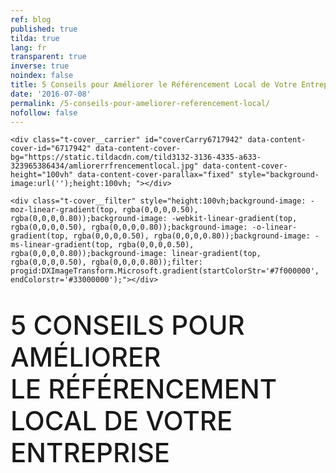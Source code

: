 ```yaml
---
ref: blog
published: true
tilda: true
lang: fr
transparent: true
inverse: true
noindex: false
title: 5 Conseils pour Améliorer le Référencement Local de Votre Entreprise
date: '2016-07-08'
permalink: /5-conseils-pour-ameliorer-referencement-local/
nofollow: false
---
```

<style>
#content-core {
max-width: none;
}
#content {
padding: 0px 0px;
}
.single .entry-header {
	display: none;
}
#intro {
	display: none;
}
#nav-below {
	display: none;
}	

div#respond.comment-respond {
	display: none;
}	

.addtoany_share_save_container {
        display: none;
}

.entry-content img, .entry-content iframe {
    display: inline-table;
}
</style>


<!--allrecords-->
<div id="allrecords" class="t-records" data-hook="blocks-collection-content-node" data-tilda-project-id="56887" data-tilda-page-id="224049" data-tilda-formskey="3456bc1d42b6e0b4ba4a29862ed779d7">

<div id="rec6717942" class="r" style=" " data-animationappear="off" data-record-type="274">
<!-- t255 -->
<!-- cover -->
	




<div class="t-cover" id="recorddiv6717942" bgimgfield="img" style="height:100vh; background-image:url('https://static.tildacdn.com/tild3132-3136-4335-a633-323965386434/-/resize/20x/amliorerrfrencementlocal.jpg');">

	<div class="t-cover__carrier" id="coverCarry6717942" data-content-cover-id="6717942" data-content-cover-bg="https://static.tildacdn.com/tild3132-3136-4335-a633-323965386434/amliorerrfrencementlocal.jpg" data-content-cover-height="100vh" data-content-cover-parallax="fixed" style="background-image:url('');height:100vh; "></div>
      
    <div class="t-cover__filter" style="height:100vh;background-image: -moz-linear-gradient(top, rgba(0,0,0,0.50), rgba(0,0,0,0.80));background-image: -webkit-linear-gradient(top, rgba(0,0,0,0.50), rgba(0,0,0,0.80));background-image: -o-linear-gradient(top, rgba(0,0,0,0.50), rgba(0,0,0,0.80));background-image: -ms-linear-gradient(top, rgba(0,0,0,0.50), rgba(0,0,0,0.80));background-image: linear-gradient(top, rgba(0,0,0,0.50), rgba(0,0,0,0.80));filter: progid:DXImageTransform.Microsoft.gradient(startColorStr='#7f000000', endColorstr='#33000000');"></div>
  <div class="t255">
  <div class="t-container">
    <div class="t-width t-width_12 t255__mainblock">
        <div class="t-cover__wrapper t-valign_middle" style="height:100vh;"> 
          <div class="t255__wrapper" data-hook-content="covercontent">
                        <h1 class="t255__title t-title t-title_sm t-uppercase " style="text-transform:uppercase;" field="title"><div style="font-size:42px;" data-customstyle="yes"><span style="font-weight: 500;">5 conseils pour améliorer <br>le référencement local de votre entreprise</span><br></div></h1>            <span class="space"></span>
          </div>
        </div>
        <div class="t255__userblock">
          <div class="t255__userblock-img t-bgimg " imgfield="img2" data-original="https://static.tildacdn.com/tild6239-6664-4338-b632-353762386162/TTBAGroupTeamKosta.jpg" style="background-image: url('https://static.tildacdn.com/tild6239-6664-4338-b632-353762386162/-/resize/20x/TTBAGroupTeamKosta.jpg');"></div>          <div class="t255__userblock-descr t-descr t-descr_xxs " field="title2">par <b>Konstantin Kostychuk<br></b>Fondateur / CEO<strong></strong></div>          <div class="t255__userblock-date t-descr t-descr_xxs " field="descr2">8 juillet, 2016</div>        </div>
    </div>
  </div>
  </div>
  

</div>
    
</div>


<div id="rec6717943" class="r" style="padding-top:60px;padding-bottom:60px;background-color:#ededed; " data-record-type="127" data-bg-color="#ededed">
<!-- T119 -->
<div class="t119">
	<div class="t-container ">
	  	<div class="t-col t-col_8 t-prefix_2">
			<div class="t119__preface t-descr t-opacity_70" style="opacity:0.70;" field="text">Le saviez vous? Vos meilleurs clients sont vos voisins. Ceci est dû au fait qu'il est plus facile d'engager une relation de confiance avec votre voisinage qu'il est de le faire avec une boutique à l'autre bout de la ville. <br>De nos jours, la plupart des moteurs de recherche web incluent une géolocalisation. <br><br><span style="font-weight: 500;">En tant qu'entreprise vous devez considerer 5  étapes pour  améliorer votre  référencement  local.</span><br></div>
		</div>
	</div>
</div>
</div>


<div id="rec6717944" class="r" style=" " data-animationappear="off" data-record-type="232">
<!-- cover -->
	




<div class="t-cover" id="recorddiv6717944" bgimgfield="img" style="height:100vh; background-image:url('https://static.tildacdn.com/tild3530-6662-4130-b230-373639316461/-/resize/20x/googlemonentreprise.jpg');">

	<div class="t-cover__carrier" id="coverCarry6717944" data-content-cover-id="6717944" data-content-cover-bg="https://static.tildacdn.com/tild3530-6662-4130-b230-373639316461/googlemonentreprise.jpg" data-content-cover-height="100vh" data-content-cover-parallax="fixed" style="background-image:url('');height:100vh; "></div>
      
    <div class="t-cover__filter" style="height:100vh;background-image: -moz-linear-gradient(top, rgba(0,0,0,0.50), rgba(0,0,0,0.50));background-image: -webkit-linear-gradient(top, rgba(0,0,0,0.50), rgba(0,0,0,0.50));background-image: -o-linear-gradient(top, rgba(0,0,0,0.50), rgba(0,0,0,0.50));background-image: -ms-linear-gradient(top, rgba(0,0,0,0.50), rgba(0,0,0,0.50));background-image: linear-gradient(top, rgba(0,0,0,0.50), rgba(0,0,0,0.50));filter: progid:DXImageTransform.Microsoft.gradient(startColorStr='#7f000000', endColorstr='#7f000000');"></div>

<div class="t203">
	<div class="t-container">
		<div class="t-col t-col_8 t-prefix_2">
            <div class="t-cover__wrapper t-valign_middle" style="height:100vh;">
                <div data-hook-content="covercontent">
                    <div class="t203__wrapper">
                      <div class="t203__textwrapper">
                                            <h2 class="t203__text t-text t-text_md" field="text"><span style="font-weight: 400;"><span style="font-size: 24px;" data-redactor-style="font-size: 24px;">1. La création d'un compte Google Mon Entreprise</span></span><span style="font-weight: 400;"><span style="font-size: 24px;" data-redactor-style="font-size: 24px;">.</span></span><br><br>Si vous  êtes un commerçant local, vous devez posséder cet outil indispensable qu'offre le géant Google. <br><a href="https://www.google.ca/intl/fr/business/" target="_blank"><br>Google Mon Entreprise</a> vous permet de vous faire connaître auprès des gens de votre quartier. Pour être plus précis, un compte Mon Entreprise vous permet de ressortir parmi les 3 résultats dans la petite carte quand un client fait une recherche sur Google. Cet outil vous permet d'augmenter de façon considérable votre référencement local sur le moteur de recherche le plus répandu.<br><br>L'inscription est simple et vous pouvez facilement mettre à jour vos données pour tenir votre clientèle informée des derniers changements  apportés  à votre entreprise. <br></h2>                      </div>
                    </div>
                </div>
            </div>
        </div>
    </div>
</div>
  

</div>
    
</div>


<div id="rec6720621" class="r" style="padding-top:60px;padding-bottom:30px; " data-record-type="106">
<!-- T004 -->
<div class="t004">
	<div class="t-container ">
	  	<div class="t-col t-col_8 t-prefix_2">
			<h2 field="text" class="t-text t-text_md  "><span style="font-weight: 400;"><span style="font-size: 24px;" data-redactor-style="font-size: 24px;">2. L'inscription aux annuaires locaux</span></span><span style="font-weight: 400;"><span style="font-size: 24px;" data-redactor-style="font-size: 24px;">.<br></span></span><br>Si ce n'est pas déjà fait, inscrivez-vous a plusieurs annuaires spécialisés tel que Pages Jaune, Bing ou Local Pages pour améliorer votre référencement local et votre <a href="https://ttbagroup.com/referencement-naturel-seo-local/" target="_blank">référencement Google</a>. <br></h2>
		</div>
	</div>
</div>
</div>


<div id="rec6776152" class="r" style="padding-top:15px;padding-bottom:15px; " data-record-type="3">
<!-- T107 -->
<div class="t107">
  <div class="t-align_center" itemscope="" itemtype="http://schema.org/ImageObject"><meta itemprop="image" content="https://static.tildacdn.com/tild6435-3130-4664-b462-383565633438/votreprsenceannuaireslocauxlocalpinz.png">    <img src="https://static.tildacdn.com/tild6435-3130-4664-b462-383565633438/-/empty/votreprsenceannuaireslocauxlocalpinz.png" data-original="https://static.tildacdn.com/tild6435-3130-4664-b462-383565633438/votreprsenceannuaireslocauxlocalpinz.png" class="t107__widthauto t-img" imgfield="img">               
  </div>  
</div>
</div>


<div id="rec6776193" class="r" style="padding-top:15px;padding-bottom:60px; " data-record-type="106">
<!-- T004 -->
<div class="t004">
	<div class="t-container ">
	  	<div class="t-col t-col_8 t-prefix_2">
			<div field="text" class="t-text t-text_md  ">Ces annuaires vont promouvoir votre entreprise lorsque des recherches sur le web concernant vos activités commerciales seront  effectués dans votre région. Les informations que vous inscrivez dans les annuaires doit être identique aux informations que vous avez inscrit sur Google Mon Entreprise. Une petite erreur comme un  "-" ou un "." pourrait affecter votre positionnement!<br><br><span style="font-weight: 600;"><em><span style="font-weight: 300;">Attention cependant de ne pas s'inscrire sur des annuaires de mauvaise qualités ou bannis par Google car cela pourrait   négativement affecter votre positionnement sur le moteur de recherche.</span></em></span><span style="font-weight: 600;"></span><br></div>
		</div>
	</div>
</div>
</div>


<div id="rec6720719" class="r" style=" " data-animationappear="off" data-record-type="232">
<!-- cover -->
	




<div class="t-cover" id="recorddiv6720719" bgimgfield="img" style="height:90vh; background-image:url('https://static.tildacdn.com/tild3264-3735-4138-a239-626663343664/-/resize/20x/GoogleSearchIpad.jpg');">

	<div class="t-cover__carrier" id="coverCarry6720719" data-content-cover-id="6720719" data-content-cover-bg="https://static.tildacdn.com/tild3264-3735-4138-a239-626663343664/GoogleSearchIpad.jpg" data-content-cover-height="90vh" data-content-cover-parallax="fixed" style="background-image:url('');height:90vh; "></div>
      
    <div class="t-cover__filter" style="height:90vh;background-image: -moz-linear-gradient(top, rgba(0,0,0,0.70), rgba(0,0,0,0.70));background-image: -webkit-linear-gradient(top, rgba(0,0,0,0.70), rgba(0,0,0,0.70));background-image: -o-linear-gradient(top, rgba(0,0,0,0.70), rgba(0,0,0,0.70));background-image: -ms-linear-gradient(top, rgba(0,0,0,0.70), rgba(0,0,0,0.70));background-image: linear-gradient(top, rgba(0,0,0,0.70), rgba(0,0,0,0.70));filter: progid:DXImageTransform.Microsoft.gradient(startColorStr='#4c000000', endColorstr='#4c000000');"></div>

<div class="t203">
	<div class="t-container">
		<div class="t-col t-col_8 t-prefix_2">
            <div class="t-cover__wrapper t-valign_middle" style="height:90vh;">
                <div data-hook-content="covercontent">
                    <div class="t203__wrapper">
                      <div class="t203__textwrapper">
                      <h2 class="t203__title t-title t-title_xs" field="title"><span style="font-weight: 400;"><span style="font-size: 24px;" data-redactor-style="font-size: 24px;">3. Organiser une campagne Adwords locale.</span></span></h2>                      <div class="t203__text t-text t-text_md" field="text"><a href="https://adwords.google.com" target="_blank">Google Adwords</a> vous offre l'opportunité de créer une campagnes publicitaire pour promouvoir votre business grace a l'utilisation de mot-clés spécifiques sur le moteur de recherche Google. Ces campagnes vous permettent  de  cibler vos clients locaux en vous concentrant sur un cercle géographique particulier.<br></div>                      </div>
                    </div>
                </div>
            </div>
        </div>
    </div>
</div>
  

</div>
    
</div>


<div id="rec6720720" class="r" style="padding-top:60px;padding-bottom:15px; " data-record-type="106">
<!-- T004 -->
<div class="t004">
	<div class="t-container ">
	  	<div class="t-col t-col_8 t-prefix_2">
			<h2 field="text" class="t-text t-text_md  "><span style="font-weight: 400;"><span style="font-size: 24px;" data-redactor-style="font-size: 24px;">4. Bien choisir ses mots-clés</span></span><span style="font-weight: 400;"><span style="font-size: 24px;" data-redactor-style="font-size: 24px;">.</span></span><br><br>Autant pour le contenu de votre site internet que pour vos campagnes Adwords, le choix de vos mots-clés doit inclure une géolocalisation. <br><br><strong>Par exemple</strong>, si vous possédez une entreprise en rembourrage sur la rive-sud de Montréal, vos mots-clés doivent être : ‟rembourrage rive-sud" ou ‟rembourrage Montréal" afin d'améliorer la  précision de votre référencement local.<br></h2>
		</div>
	</div>
</div>
</div>


<div id="rec6776390" class="r" style="padding-top:15px;padding-bottom:60px; " data-record-type="3">
<!-- T107 -->
<div class="t107">
  <div class="t-align_center" itemscope="" itemtype="http://schema.org/ImageObject"><meta itemprop="image" content="https://static.tildacdn.com/tild3238-3162-4532-b064-663733643265/ScreenShot20160707at14500PM.png">    <img src="https://static.tildacdn.com/tild3238-3162-4532-b064-663733643265/-/empty/ScreenShot20160707at14500PM.png" data-original="https://static.tildacdn.com/tild3238-3162-4532-b064-663733643265/ScreenShot20160707at14500PM.png" class="t107__width t-width t-width_8 t-img" imgfield="img">               
  </div>  
</div>
</div>


<div id="rec6720760" class="r" style=" " data-animationappear="off" data-record-type="232">
<!-- cover -->
	




<div class="t-cover" id="recorddiv6720760" bgimgfield="img" style="height:90vh; background-image:url('https://static.tildacdn.com/tild3462-6366-4232-a232-346563393136/-/resize/20x/seofeatures.jpg');">

	<div class="t-cover__carrier" id="coverCarry6720760" data-content-cover-id="6720760" data-content-cover-bg="https://static.tildacdn.com/tild3462-6366-4232-a232-346563393136/seofeatures.jpg" data-content-cover-height="90vh" data-content-cover-parallax="fixed" style="background-image:url('');height:90vh; "></div>
      
    <div class="t-cover__filter" style="height:90vh;background-image: -moz-linear-gradient(top, rgba(0,0,0,0.30), rgba(0,0,0,0.30));background-image: -webkit-linear-gradient(top, rgba(0,0,0,0.30), rgba(0,0,0,0.30));background-image: -o-linear-gradient(top, rgba(0,0,0,0.30), rgba(0,0,0,0.30));background-image: -ms-linear-gradient(top, rgba(0,0,0,0.30), rgba(0,0,0,0.30));background-image: linear-gradient(top, rgba(0,0,0,0.30), rgba(0,0,0,0.30));filter: progid:DXImageTransform.Microsoft.gradient(startColorStr='#b2000000', endColorstr='#b2000000');"></div>

<div class="t203">
	<div class="t-container">
		<div class="t-col t-col_8 t-prefix_2">
            <div class="t-cover__wrapper t-valign_middle" style="height:90vh;">
                <div data-hook-content="covercontent">
                    <div class="t203__wrapper">
                      <div class="t203__textwrapper">
                                            <h2 class="t203__text t-text t-text_md" field="text"><span style="font-weight: 400;"><span style="font-size: 24px;" data-redactor-style="font-size: 24px;">5. Adapter votre site internet</span></span><span style="font-weight: 400;"><span style="font-size: 24px;" data-redactor-style="font-size: 24px;">.</span></span><br><br>Pour un bon référencement local, affichez clairement vos coordonnées sur votre site web ainsi que les régions que vous desservez. <br><br>Si vous  êtes une   PME et possédez plus d'une succursale, il est recommandé de créer une page distincte pour chacune d'entre elles ou deux sites web distinctifs  pour améliorer le référencement local de chaque succursale.<br></h2>                      </div>
                    </div>
                </div>
            </div>
        </div>
    </div>
</div>
  

</div>
    
</div>


<div id="rec6722271" class="r" style="padding-top:60px;padding-bottom:60px;background-color:#ededed; " data-record-type="127" data-bg-color="#ededed">
<!-- T119 -->
<div class="t119">
	<div class="t-container ">
	  	<div class="t-col t-col_8 t-prefix_2">
			<div class="t119__preface t-descr t-opacity_70" style="opacity:0.70;" field="text"><br>Nous espérons que nos conseils vous aideront à améliorer le  référencement local de votre entreprise sur Google.    <br><br><span style="font-weight: 500;">Si vous avez essayé d'autres outils et méthodes pour améliorer le référencement local de votre entreprise, nous  sommes ouverts à tout commentaires et suggestions. <a href="#popup:commentaire">Cliquez ici</a> pour commenter. </span><br></div>
		</div>
	</div>
</div>
</div>


<div id="rec6776547" class="r" style=" " data-animationappear="off" data-record-type="330">

<style>
#rec6776547 input::-webkit-input-placeholder {color:#000000; opacity: 0.5;}
#rec6776547 input::-moz-placeholder          {color:#000000; opacity: 0.5;}
#rec6776547 input:-moz-placeholder           {color:#000000; opacity: 0.5;}
#rec6776547 input:-ms-input-placeholder      {color:#000000; opacity: 0.5;}          
#rec6776547 textarea::-webkit-input-placeholder {color:#000000; opacity: 0.5;}
#rec6776547 textarea::-moz-placeholder          {color:#000000; opacity: 0.5;}
#rec6776547 textarea:-moz-placeholder           {color:#000000; opacity: 0.5;}
#rec6776547 textarea:-ms-input-placeholder      {color:#000000; opacity: 0.5;}                    
</style>
<div class="t330">
  <div class="t-popup" data-tooltip-hook="#popup:commentaire">
    <div class="t-popup__close">
      <div class="t-popup__close-wrapper">
      <svg class="t-popup__close-icon" width="23px" height="23px" viewBox="0 0 23 23" version="1.1" xmlns="http://www.w3.org/2000/svg" xmlns:xlink="http://www.w3.org/1999/xlink">
        <g stroke="none" stroke-width="1" fill="#fff" fill-rule="evenodd">
          <rect transform="translate(11.313708, 11.313708) rotate(-45.000000) translate(-11.313708, -11.313708) " x="10.3137085" y="-3.6862915" width="2" height="30"></rect>
          <rect transform="translate(11.313708, 11.313708) rotate(-315.000000) translate(-11.313708, -11.313708) " x="10.3137085" y="-3.6862915" width="2" height="30"></rect>
        </g>
      </svg>
      </div>  
    </div>
    <div class="t-popup__container t-width t-width_6">
        <img class="t330__img t-img" src="https://static.tildacdn.com/tild3061-6662-4737-b434-633634353061/-/empty/ContentisKing.jpg" data-original="https://static.tildacdn.com/tild3061-6662-4737-b434-633634353061/ContentisKing.jpg" imgfield="img">        <div class="t330__wrapper t-align_center" style=";">
          <div class="t330__title t-title t-title_xxs"><div style="font-size:20px;" data-customstyle="yes"><span style="font-weight: 400;">Ajoutez vos commentaires ci-dessous. <br><br></span></div></div>                    <form id="form6776547" name="form6776547" role="form" action="https://forms.tildacdn.com/procces/" method="POST" data-formactiontype="2" data-inputbox=".t330__blockinput" class="js-form-proccess " data-tilda-captchakey="">                                        
                                                                  <input type="hidden" name="formservices[]" value="67787a8c45c4f24353fc05cdd55eaa8d" class="js-formaction-services">
                                                      
                                                                                  <div>
                          <div class="js-successbox t330__blockinput-success t-text t-text_xs" style="display:none;">
                                                            Merci pour votre commentaire!
                                                      </div>                
                        </div>
                        <div class="t330__input-wrapper">
                                                                              <div class="t330__blockinput">
                              <input type="text" name="email" class="t330__input t-input js-tilda-rule " value="" placeholder="Adresse Courriel" onfocus="this.placeholder = ''" onblur="this.placeholder = 'Adresse Courriel'" data-tilda-req="1" data-tilda-rule="email" style="color:#000000; border:1px solid #c9c9c9; background-color:#ffffff; border-radius: 5px; -moz-border-radius: 5px; -webkit-border-radius: 5px;">
                          </div>
                                                                                                        <div class="t330__blockinput">
                              <input type="text" name="Name" class="t330__input t-input js-tilda-rule " value="" placeholder="Prénom " onfocus="this.placeholder = ''" onblur="this.placeholder = 'Prénom '" data-tilda-req="1" data-tilda-rule="none" style="color:#000000; border:1px solid #c9c9c9; background-color:#ffffff; border-radius: 5px; -moz-border-radius: 5px; -webkit-border-radius: 5px;">
                          </div>                
                                                                                
                          
                                                      
                                                                              <div class="t330__blockinput">
                              <textarea name="Commentaire" class="t330__input t-input js-tilda-rule " placeholder="Commentaire" onfocus="this.placeholder = ''" onblur="this.placeholder = 'Commentaire'" style="color:#000000; border:1px solid #c9c9c9; background-color:#ffffff; border-radius: 5px; -moz-border-radius: 5px; -webkit-border-radius: 5px;height:34px" rows="1"></textarea>
                          </div>
                                                    <div class="js-errorbox-all t330__blockinput-errorbox" style="display:none;">
                              <div class="t330__blockinput-errors-text t-text t-text_xs">
                                  <p class="t330__blockinput-errors-item js-rule-error js-rule-error-all"></p>
                        		<p class="t330__blockinput-errors-item js-rule-error js-rule-error-req">Required field</p>
                        		<p class="t330__blockinput-errors-item js-rule-error js-rule-error-email">Please correct e-mail address</p>
                        		<p class="t330__blockinput-errors-item js-rule-error js-rule-error-name">Name Wrong. Correct please</p>
                        		<p class="t330__blockinput-errors-item js-rule-error js-rule-error-phone">Please correct phone number</p>
                        		<p class="t330__blockinput-errors-item js-rule-error js-rule-error-string">Please enter letter, number or punctuation symbols.</p>
                              </div>
                          </div>
                            
                          <div class="t330__blockbutton">
                              <button type="submit" class="t330__submit t-submit" style="color:#ffffff;background-color:#000000;border-radius:5px; -moz-border-radius:5px; -webkit-border-radius:5px;">SOUMETTRE</button>                          </div>
                         </div> 
          </form>          <div class="t330__text t-text t-text_xs">Merci d'avoir partagé votre opinion.</div>                
        </div>
      </div>
    </div>
</div>
                            
<style>
@media screen and (max-width: 560px) {
  #rec6776547 .t-popup__container {
    background-color: #fff !important;
  }
}
</style>                            

<script type="text/javascript">
$(document).ready(function(){
  setTimeout(function(){
    t330_initPopup('6776547');
  }, 500);
});
</script>  

                          
</div>


<div id="rec6774576" class="r" style="padding-top:60px; " data-record-type="43">
<!-- T030 -->
<div class="t030">
  <div class="t-container t-align_center">
    <div class="t-col t-col_10 t-prefix_1">      
      <div class="t030__title t-title t-title_xxs" field="title" style="">Partagez cette article avec vos amis et collegues!</div>          </div>
  </div>
</div>
</div>


<div id="rec6717954" class="r" style="padding-top:15px;padding-bottom:60px; " data-record-type="132">
<div class="t-container_100">
	<div style="position: relative; right: 50%; float: right;">
		<div style="position: relative; z-index: 1; right: -50%;">
			<div style="display: table;">
			<div style="display:table-row; width:auto; clear:both;">
			
						<div id="fb-root"></div>
			
			<script>(function(d, s, id) {
			  var js, fjs = d.getElementsByTagName(s)[0];
			  if (d.getElementById(id)) return;
			  js = d.createElement(s); js.id = id;
			  js.src = "//connect.facebook.net/en_En/sdk.js#xfbml=1&appId=257953674358265&version=v2.0";
			  fjs.parentNode.insertBefore(js, fjs);
			}(document, 'script', 'facebook-jssdk'));</script>
						
						
			              
						<div style="border:0px solid;height:25px; float:left; display:table-column; padding-left:10px; padding-top:4px;">
			<div class="fb-share-button" data-type="button_count"></div>
			</div>
									
			
			              
            
						<div style="float:left; width:80px; display:table-column; height:25px; border:0px solid; padding-left:10px; padding-top:4px;">
			<a href="https://twitter.com/share" class="twitter-share-button" data-text="5 conseils pour améliorer le référencement local de votre entreprise">Tweet</a>
			<script>!function(d,s,id){var js,fjs=d.getElementsByTagName(s)[0],p=/^http:/.test(d.location)?'http':'https';if(!d.getElementById(id)){js=d.createElement(s);js.id=id;js.src=p+'://platform.twitter.com/widgets.js';fjs.parentNode.insertBefore(js,fjs);}}(document, 'script', 'twitter-wjs');</script>
			</div>
			              
			</div>
			</div>
		</div>
	</div>
</div>  
</div>


<div id="rec6717951" class="r" style="padding-top:30px;padding-bottom:45px; " data-record-type="43">
<!-- T030 -->
<div class="t030">
  <div class="t-container t-align_center">
    <div class="t-col t-col_10 t-prefix_1">      
      <div class="t030__title t-title t-title_xxs" field="title" style="">Plus de lectures interessantes<br></div>      <div class="t030__descr t-descr t-descr_md" field="descr" style="">Découvrez d'autres articles de notre blogue qui vous aideront à perfectionner vos efforts en marketing.</div>    </div>
  </div>
</div>
</div>


<div id="rec6717952" class="r" style="padding-top:30px;padding-bottom:75px; " data-animationappear="off" data-record-type="334">

<div class="t334">
  <div class="t-container ">
    <div class="t334__col t-col t-col_6 t-align_center ">
      <a href="https://ttbagroup.com/comment-optimiser-le-site-web-pour-un-meilleur-positionnement-sur-google/" target="_blank">        <div class="t334__table" style="">
          <div class="t334__cell t-align_center t-valign_middle">
            <div class="t334__bg t334__animation_fast t334__bg_animated t-bgimg" bgimgfield="img" data-original="https://static.tildacdn.com/tild6536-3632-4734-a262-633633663134/meilleurpositionnementsurgoogle.jpg" style="background-image:url('https://static.tildacdn.com/tild6536-3632-4734-a262-633633663134/-/resize/20x/meilleurpositionnementsurgoogle.jpg');"></div>
            <div class="t334__overlay t334__animation_fast" style="background-image: -moz-linear-gradient(top, rgba(0,0,0,0.60), rgba(0,0,0,0.60)); background-image: -webkit-linear-gradient(top, rgba(0,0,0,0.60), rgba(0,0,0,0.60)); background-image: -o-linear-gradient(top, rgba(0,0,0,0.60), rgba(0,0,0,0.60)); background-image: -ms-linear-gradient(top, rgba(0,0,0,0.60), rgba(0,0,0,0.60));"></div>
            <div class="t334__textwrapper t334__animation_fast ">
              <div class="t334__textwrapper__content">
                                <div class="t334__title t-title t-title_xxs" field="title"><div style="font-size:30px;" data-customstyle="yes"><span style="font-weight: 400;">Comment optimiser le site web pour un meilleur positionnement sur Google</span><br></div></div>                                                                  <div class="t334__button-container">
                    <div class="t334__button-wrapper">
                      <div class="t334__submit t-btn " style="color:#000000;background-color:#ffffff;border-radius:30px; -moz-border-radius:30px; -webkit-border-radius:30px;">LIRE LA SUITE</div>
                    </div>
                  </div>
                                              </div>
              </div>
                          
          </div>
        </div>
      </a>    </div>
        <div class="t334__col t-col t-col_6 t-align_center ">
      <a href="https://ttbagroup.com/5-conseils-simples-pour-attirer-de-nouveaux-clients/" target="_blank">        <div class="t334__table" style="">
          <div class="t334__cell t-align_center t-valign_middle">
            <div class="t334__bg t334__animation_fast t334__bg_animated t-bgimg" bgimgfield="img2" data-original="https://static.tildacdn.com/tild3236-3931-4539-a437-616537636233/findtherightSEOkeywordsthatfit.jpg" style="background-image:url('https://static.tildacdn.com/tild3236-3931-4539-a437-616537636233/-/resize/20x/findtherightSEOkeywordsthatfit.jpg');"></div>
            <div class="t334__overlay t334__animation_fast" style="background-image: -moz-linear-gradient(top, rgba(0,0,0,0.60), rgba(0,0,0,0.60)); background-image: -webkit-linear-gradient(top, rgba(0,0,0,0.60), rgba(0,0,0,0.60)); background-image: -o-linear-gradient(top, rgba(0,0,0,0.60), rgba(0,0,0,0.60)); background-image: -ms-linear-gradient(top, rgba(0,0,0,0.60), rgba(0,0,0,0.60));"></div>
            <div class="t334__textwrapper t334__animation_fast ">
              <div class="t334__textwrapper__content">
                                <div class="t334__title t-title t-title_xxs" field="title2"><div style="font-size:30px;" data-customstyle="yes"><span style="font-weight: 400;">5 Conseils simples pour attirer de nouveaux clients</span><br></div></div>                                                                  <div class="t334__button-container">
                    <div class="t334__button-wrapper">
                      <div class="t334__submit t-btn " style="color:#000000;background-color:#ffffff;border-radius:30px; -moz-border-radius:30px; -webkit-border-radius:30px;">LIRE LA SUITE</div>
                    </div>
                  </div>
                                              </div>
              </div>
                          
          </div>
        </div>
      </a>    </div>
              </div>
</div>
      
<script type="text/javascript">
    $(document).ready(function() {
        t334.initeffect('6717952');
    });
    $('.t334').bind('displayChanged',function(){
      t334.initeffect('6717952');
    });
</script>
      
      
</div>


<div id="rec6775408" class="r" style="padding-top:75px;padding-bottom:75px;background-color:#f3f3f3; " data-record-type="209" data-bg-color="#f3f3f3">
<!-- T185 -->
<div class="t185">
  	<div class="t-container t-container_flex">
			<div class="t-col t-col_flex t-col_6 t-prefix_2">
				<div class="t-text t-text_lg" field="text">Voulez-vous contribuer à notre blogue en marketing?</div>
			</div>
			<div class="t185__butwrapper t-col t-col_2 ">
                <a href="#popup:contribuer" target="" class="t-btn" style="color:#ffffff;background-color:#0051ff;"><table style="width:100%; height:100%;"><tbody><tr><td>CONTRIBUER</td></tr></tbody></table></a>			</div>   
	</div>  
</div>

</div>


<div id="rec6774967" class="r" style=" " data-animationappear="off" data-record-type="330">

<style>
#rec6774967 input::-webkit-input-placeholder {color:#000000; opacity: 0.5;}
#rec6774967 input::-moz-placeholder          {color:#000000; opacity: 0.5;}
#rec6774967 input:-moz-placeholder           {color:#000000; opacity: 0.5;}
#rec6774967 input:-ms-input-placeholder      {color:#000000; opacity: 0.5;}          
#rec6774967 textarea::-webkit-input-placeholder {color:#000000; opacity: 0.5;}
#rec6774967 textarea::-moz-placeholder          {color:#000000; opacity: 0.5;}
#rec6774967 textarea:-moz-placeholder           {color:#000000; opacity: 0.5;}
#rec6774967 textarea:-ms-input-placeholder      {color:#000000; opacity: 0.5;}                    
</style>
<div class="t330">
  <div class="t-popup" data-tooltip-hook="#popup:contribuer">
    <div class="t-popup__close">
      <div class="t-popup__close-wrapper">
      <svg class="t-popup__close-icon" width="23px" height="23px" viewBox="0 0 23 23" version="1.1" xmlns="http://www.w3.org/2000/svg" xmlns:xlink="http://www.w3.org/1999/xlink">
        <g stroke="none" stroke-width="1" fill="#fff" fill-rule="evenodd">
          <rect transform="translate(11.313708, 11.313708) rotate(-45.000000) translate(-11.313708, -11.313708) " x="10.3137085" y="-3.6862915" width="2" height="30"></rect>
          <rect transform="translate(11.313708, 11.313708) rotate(-315.000000) translate(-11.313708, -11.313708) " x="10.3137085" y="-3.6862915" width="2" height="30"></rect>
        </g>
      </svg>
      </div>  
    </div>
    <div class="t-popup__container t-width t-width_6">
        <img class="t330__img t-img" src="https://static.tildacdn.com/tild3630-3765-4137-a162-373564323135/-/empty/easiservicecommunication.jpg" data-original="https://static.tildacdn.com/tild3630-3765-4137-a162-373564323135/easiservicecommunication.jpg" imgfield="img">        <div class="t330__wrapper t-align_center" style=";">
          <div class="t330__title t-title t-title_xxs"><div style="font-size:20px;" data-customstyle="yes"><span style="font-weight: 400;">Laissez-nous savoir si vous avez un sujet intéressant que vous voulez aborder sur notre blogue.<br><br></span></div></div>                    <form id="form6774967" name="form6774967" role="form" action="https://forms.tildacdn.com/procces/" method="POST" data-formactiontype="2" data-inputbox=".t330__blockinput" class="js-form-proccess " data-tilda-captchakey="">                                        
                                                                  <input type="hidden" name="formservices[]" value="67787a8c45c4f24353fc05cdd55eaa8d" class="js-formaction-services">
                                                      
                                                                                  <div>
                          <div class="js-successbox t330__blockinput-success t-text t-text_xs" style="display:none;">
                                                            Thank you! Your data has been submitted.                                                      </div>                
                        </div>
                        <div class="t330__input-wrapper">
                                                                              <div class="t330__blockinput">
                              <input type="text" name="email" class="t330__input t-input js-tilda-rule " value="" placeholder="Adresse Courriel" onfocus="this.placeholder = ''" onblur="this.placeholder = 'Adresse Courriel'" data-tilda-req="1" data-tilda-rule="email" style="color:#000000; border:1px solid #c9c9c9; background-color:#ffffff; border-radius: 5px; -moz-border-radius: 5px; -webkit-border-radius: 5px;">
                          </div>
                                                                                                        <div class="t330__blockinput">
                              <input type="text" name="Name" class="t330__input t-input js-tilda-rule " value="" placeholder="Prénom " onfocus="this.placeholder = ''" onblur="this.placeholder = 'Prénom '" data-tilda-req="1" data-tilda-rule="none" style="color:#000000; border:1px solid #c9c9c9; background-color:#ffffff; border-radius: 5px; -moz-border-radius: 5px; -webkit-border-radius: 5px;">
                          </div>                
                                                                                                        <div class="t330__blockinput">
                              <input type="text" name="Subject of the blog" class="t330__input t-input js-tilda-rule " value="" placeholder="Sujet de votre article" onfocus="this.placeholder = ''" onblur="this.placeholder = 'Sujet de votre article'" data-tilda-req="1" data-tilda-rule="none" style="color:#000000; border:1px solid #c9c9c9; background-color:#ffffff; border-radius: 5px; -moz-border-radius: 5px; -webkit-border-radius: 5px;">
                          </div>                                
                                                      
                          
                                                      
                                                    <div class="js-errorbox-all t330__blockinput-errorbox" style="display:none;">
                              <div class="t330__blockinput-errors-text t-text t-text_xs">
                                  <p class="t330__blockinput-errors-item js-rule-error js-rule-error-all"></p>
                        		<p class="t330__blockinput-errors-item js-rule-error js-rule-error-req">Required field</p>
                        		<p class="t330__blockinput-errors-item js-rule-error js-rule-error-email">Please correct e-mail address</p>
                        		<p class="t330__blockinput-errors-item js-rule-error js-rule-error-name">Name Wrong. Correct please</p>
                        		<p class="t330__blockinput-errors-item js-rule-error js-rule-error-phone">Please correct phone number</p>
                        		<p class="t330__blockinput-errors-item js-rule-error js-rule-error-string">Please enter letter, number or punctuation symbols.</p>
                              </div>
                          </div>
                            
                          <div class="t330__blockbutton">
                              <button type="submit" class="t330__submit t-submit" style="color:#ffffff;background-color:#000000;border-radius:5px; -moz-border-radius:5px; -webkit-border-radius:5px;">SOUMETTRE</button>                          </div>
                         </div> 
          </form>                          
        </div>
      </div>
    </div>
</div>
                            
<style>
@media screen and (max-width: 560px) {
  #rec6774967 .t-popup__container {
    background-color: #fff !important;
  }
}
</style>                            

<script type="text/javascript">
$(document).ready(function(){
  setTimeout(function(){
    t330_initPopup('6774967');
  }, 500);
});
</script>  

                          
</div>


<div id="rec6717953" class="r" style="padding-top:0px;padding-bottom:0px; " data-animationappear="off" data-record-type="307">
<!-- t278 -->
<!-- cover -->
	




<div class="t-cover" id="recorddiv6717953" bgimgfield="img" style="height:100vh; background-image:url('https://static.tildacdn.com/tild6566-6436-4638-b663-663938376164/-/resize/20x/mtlcityview.jpg');">

	<div class="t-cover__carrier" id="coverCarry6717953" data-content-cover-id="6717953" data-content-cover-bg="https://static.tildacdn.com/tild6566-6436-4638-b663-663938376164/mtlcityview.jpg" data-content-cover-height="100vh" data-content-cover-parallax="fixed" style="background-image:url('');height:100vh; "></div>
      
    <div class="t-cover__filter" style="height:100vh;background-image: -moz-linear-gradient(top, rgba(87,87,87,0.80), rgba(69,69,69,0.80));background-image: -webkit-linear-gradient(top, rgba(87,87,87,0.80), rgba(69,69,69,0.80));background-image: -o-linear-gradient(top, rgba(87,87,87,0.80), rgba(69,69,69,0.80));background-image: -ms-linear-gradient(top, rgba(87,87,87,0.80), rgba(69,69,69,0.80));background-image: linear-gradient(top, rgba(87,87,87,0.80), rgba(69,69,69,0.80));filter: progid:DXImageTransform.Microsoft.gradient(startColorStr='#33575757', endColorstr='#33454545');"></div>
  <div class="t278">
  <div class="t-container ">
    <div class="t-width t-width_8 t278__mainblock">
      <div class="t-cover__wrapper t-valign_middle" style="height:100vh;"> 
        <div class="t278__mainwrapper" data-hook-content="covercontent">
          <div class="t278__title t-title t-title_xs" field="title"><div style="font-size:40px;" data-customstyle="yes">Recevez les conseils de nos experts en marketing directement dans votre courriel.</div></div>          <div class="t278__descr t-descr t-descr_md" field="descr">Nous n'envoyons jamais de spam!</div>          <form id="form6717953" name="form6717953" role="form" action="https://forms.tildacdn.com/procces/" method="POST" data-formactiontype="2" data-inputbox=".t278__blockinput" data-success-url="https://ttbagroup.com" class="js-form-proccess " data-tilda-captchakey="">                                  
                                                <input type="hidden" name="formservices[]" value="67787a8c45c4f24353fc05cdd55eaa8d" class="js-formaction-services">
                            
                            <div style="position: absolute; left: -5000px;"><input type="text" name="tspecomment" tabindex="-1" value=""></div>
                      
          
                <div class="t278__input-mainblock t-width t-width_6">
          
                  <div class="t278__allert-wrapper">
                    <div class="t278__blockinput-success js-successbox" style="display:none;">
                        <div class="t278__success-icon">
                          <svg width="50px" height="50px" viewBox="0 0 50 50">
                            <g stroke="none" stroke-width="1" fill="none" fill-rule="evenodd">
                              <g fill="#FFFFFF">
                                <path d="M25.0982353,49.2829412 C11.5294118,49.2829412 0.490588235,38.2435294 0.490588235,24.6752941 C0.490588235,11.1064706 11.53,0.0670588235 25.0982353,0.0670588235 C38.6664706,0.0670588235 49.7058824,11.1064706 49.7058824,24.6752941 C49.7058824,38.2441176 38.6664706,49.2829412 25.0982353,49.2829412 L25.0982353,49.2829412 Z M25.0982353,1.83176471 C12.5023529,1.83176471 2.25529412,12.0794118 2.25529412,24.6752941 C2.25529412,37.2705882 12.5023529,47.5182353 25.0982353,47.5182353 C37.6941176,47.5182353 47.9411765,37.2705882 47.9411765,24.6752941 C47.9411765,12.0794118 37.6941176,1.83176471 25.0982353,1.83176471 L25.0982353,1.83176471 Z"></path>
                                <path d="M22.8435294,30.5305882 L18.3958824,26.0829412 C18.0511765,25.7382353 18.0511765,25.18 18.3958824,24.8352941 C18.7405882,24.4905882 19.2988235,24.4905882 19.6435294,24.8352941 L22.8429412,28.0347059 L31.7282353,19.1488235 C32.0729412,18.8041176 32.6311765,18.8041176 32.9758824,19.1488235 C33.3205882,19.4935294 33.3205882,20.0517647 32.9758824,20.3964706 L22.8435294,30.5305882 L22.8435294,30.5305882 Z"></path>
                              </g>
                            </g>
                          </svg>
                        </div>
                        <div class="t278__success-message t-descr t-descr_lg">Merci de vous inscrit à notre infolettre</div>
                    </div>
                  </div>
                  
                  <div class="t278__wrapper">
                                        <div class="t278__blockinput">
                        <input type="text" name="EMAIL" class="t278__input t-input js-tilda-rule " value="" placeholder="Adresse Courriel" data-tilda-req="1" data-tilda-rule="email" style="color:#000000;  background-color:#ffffff; border-radius: 4px; -moz-border-radius: 4px; -webkit-border-radius: 4px;">
                    </div>
                                                                                <div class="t278__blockinput">
                        <input type="text" name="name" class="t278__input t-input js-tilda-rule " value="" placeholder="Prénom " data-tilda-req="1" data-tilda-rule="none" style="color:#000000;  background-color:#ffffff; border-radius: 4px; -moz-border-radius: 4px; -webkit-border-radius: 4px;">
                    </div>
                                                            
                                                            
                     
                    <div class="t278__blockinput-errorbox js-errorbox-all" style="display:none;">
                        <div class="t278__blockinput-errors-text t-descr t-descr_xs">
                            <p class="t278__blockinput-errors-item js-rule-error js-rule-error-all"></p>
                        	<p class="t278__blockinput-errors-item js-rule-error js-rule-error-req">Required field</p>
                        	<p class="t278__blockinput-errors-item js-rule-error js-rule-error-email">Please correct e-mail address</p>
                        	<p class="t278__blockinput-errors-item js-rule-error js-rule-error-name">Name Wrong. Correct please</p>
                        	<p class="t278__blockinput-errors-item js-rule-error js-rule-error-phone">Please correct phone number</p>
                        	<p class="t278__blockinput-errors-item js-rule-error js-rule-error-string">Please enter letter, number or punctuation symbols.</p>
                        </div>
                    </div>
                    
                    <div class="t278__blockbutton">
                                                  <button type="submit" class="t-submit" style="color:#ffffff;background-color:#0051ff;border-radius:30px; -moz-border-radius:30px; -webkit-border-radius:30px;">ENVOYEZ-MOI LE CONTENU UTILE SEULEMENT</button>
                                            </div>
                  </div>
              </div>  
        </form>		                      
        </div>
      </div>
    </div>
  </div>
  </div>
<style>
#rec6717953 input::-webkit-input-placeholder {color:#000000; opacity: 0.5;}
#rec6717953 input::-moz-placeholder          {color:#000000; opacity: 0.5;}
#rec6717953 input:-moz-placeholder           {color:#000000; opacity: 0.5;}
#rec6717953 input:-ms-input-placeholder      {color:#000000; opacity: 0.5;}          
#rec6717953 textarea::-webkit-input-placeholder {color:#000000; opacity: 0.5;}
#rec6717953 textarea::-moz-placeholder          {color:#000000; opacity: 0.5;}
#rec6717953 textarea:-moz-placeholder           {color:#000000; opacity: 0.5;}
#rec6717953 textarea:-ms-input-placeholder      {color:#000000; opacity: 0.5;}                    
</style>
  

</div>
                                            
        
 
</div>

</div>
<!--/allrecords-->



